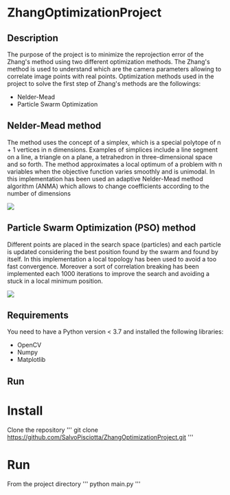 # ZhangOptimizationProject
## Description
The purpose of the project is to minimize the reprojection error of the Zhang's method using two different optimization methods.
The Zhang's method is used to understand which are the camera parameters allowing to correlate image points with real points. Optimization methods used in the project to solve the first step of Zhang's methods are the followings:
* Nelder-Mead
* Particle Swarm Optimization

## Nelder-Mead method
The method uses the concept of a simplex, which is a special polytope of n + 1 vertices in n dimensions. Examples of simplices include a line segment on a line, a triangle on a plane, a tetrahedron in three-dimensional space and so forth.
The method approximates a local optimum of a problem with n variables when the objective function varies smoothly and is unimodal.
In this implementation has been used an adaptive Nelder-Mead method algorithm (ANMA) which allows to change coefficients according to the number of dimensions

<img align="center" src="https://rodolfoferro.files.wordpress.com/2017/02/gif1.gif">

## Particle Swarm Optimization (PSO) method
Different points are placed in the search space (particles) and each particle is updated considering the best position found by the swarm and found by itself.
In this implementation a local topology has been used to avoid a too fast convergence. Moreover a sort of correlation breaking has been implemented each 1000 iterations to improve the search and avoiding a stuck in a local minimum position.

<img align="center" src="https://upload.wikimedia.org/wikipedia/commons/e/ec/ParticleSwarmArrowsAnimation.gif">

## Requirements
You need to have a Python version < 3.7 and installed the following libraries:
* OpenCV
* Numpy
* Matplotlib

## Run
# Install
Clone the repository
'''
git clone https://github.com/SalvoPisciotta/ZhangOptimizationProject.git
'''

# Run
From the project directory
'''
python main.py
'''
